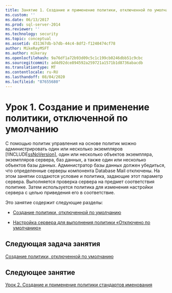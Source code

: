 ```yaml
---
title: Занятие 1. Создание и применение политики, отключенной по умолчанию | Документация Майкрософт
ms.custom: ''
ms.date: 06/13/2017
ms.prod: sql-server-2014
ms.reviewer: ''
ms.technology: security
ms.topic: conceptual
ms.assetid: d31367db-b7db-44c4-8df2-f1240474cf78
author: MikeRayMSFT
ms.author: mikeray
ms.openlocfilehash: 9a76df1a72b93d09c5c1c199cb0246dbb51c9cbc
ms.sourcegitcommit: ad4d92dce894592a259721a1571b1d8736abacdb
ms.translationtype: MT
ms.contentlocale: ru-RU
ms.lasthandoff: 08/04/2020
ms.locfileid: "87655680"
---
```

# <a name="lesson-1-create-and-apply-an-off-by-default-policy"></a>Урок 1. Создание и применение политики, отключенной по умолчанию
  С помощью политик управления на основе политик можно администрировать один или несколько экземпляров [!INCLUDE[ssNoVersion](../../includes/ssnoversion-md.md)], один или несколько объектов экземпляра, экземпляров сервера, баз данных, а также один или несколько объектов базы данных. Администратор базы данных должен убедиться, что определенные серверы компонента Database Mail отключены. На этом занятии создаются условие и политика, задающие этот параметр сервера. Выполняется проверка сервера на предмет соответствия политике. Затем используется политика для изменения настройки сервера с целью приведения его в соответствие.  
  
 Это занятие содержит следующие разделы:  
  
-   [Создание политики, отключенной по умолчанию](lesson-1-1-create-the-off-by-default-policy.md)  
  
-   [Настройка сервера для выполнения политики «Отключено по умолчанию»](lesson-1-2-configure-a-server-to-run-the-off-by-default-policy.md)  
  
## <a name="next-task-in-lesson"></a>Следующая задача занятия  
 [Создание политики, отключенной по умолчанию](lesson-1-1-create-the-off-by-default-policy.md)  
  
## <a name="next-lesson"></a>Следующее занятие  
 [Урок 2. Создание и применение политики стандартов именования](lesson-2-create-and-apply-a-naming-standards-policy.md)  
  
  

